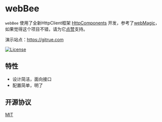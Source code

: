 # webBee

 

`webBee` 使用了全新HttpClient框架 [HttpComponents](http://hc.apache.org/index.html) 开发，参考了[webMagic](https://github.com/code4craft/webmagic)，如果觉得这个项目不错，请为它[点赞](https://github.com/biezhi/blade)支持。


演示站点：https://gitrue.com
 
[![License](https://img.shields.io/badge/license-MIT-4EB1BA.svg?style=flat-square)](https://github.com/otale/tale/blob/master/LICENSE)


## 特性

+ 设计简洁，面向接口
+ 配置简单，明了

 
## 开源协议

[MIT](LICENSE)
 



